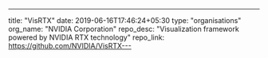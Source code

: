 ---
title: "VisRTX"
date: 2019-06-16T17:46:24+05:30
type: "organisations"
org_name: "NVIDIA Corporation"
repo_desc: "Visualization framework powered by NVIDIA RTX technology"
repo_link: https://github.com/NVIDIA/VisRTX---